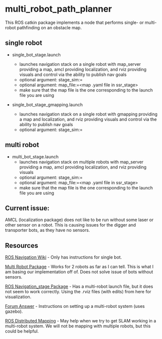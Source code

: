 # multi_robot_path_planner
This ROS catkin package implements a node that performs single- or multi-robot pathfinding on an obstacle map.

## single robot
 - single_bot_stage.launch
    - launches navigation stack on a single robot with map_server providing a map, amcl providing localization, and rviz providing visuals and control via the ability to publish nav goals
    - optional argument: stage_sim:=<launch file in ssr_stage>
    - optional argument: map_file:=<map .yaml file in ssr_stage>
    - make sure that the map file is the one corresponding to the launch file you are using

 - single_bot_stage_gmapping.launch
    - launches navigation stack on a single robot with gmapping providing a map and localization, and rviz providing visuals and control via the ability to publish nav goals
    - optional argument: stage_sim:=<launch file in ssr_stage>

## multi robot
 - multi_bot_stage.launch
    - launches navigation stack on multiple robots with map_server providing a map, amcl providing localization, and rviz providing visuals
    - optional argument: stage_sim:=<launch file in ssr_stage>
    - optional argument: map_file:=<map .yaml file in ssr_stage>
    - make sure that the map file is the one corresponding to the launch file you are using

## Current issue:
AMCL (localization package) does not like to be run without some laser or other sensor on a robot.  This is causing issues for the digger and transporter bots, as they have no sensors.


## Resources
[ROS Navigation Wiki](http://wiki.ros.org/navigation/Tutorials/RobotSetup) - Only has instructions for single bot.

[Multi Robot Package](https://github.com/gergia/multiple_turtlebots_stage_amcl/tree/master) - Works for 2 robots as far as I can tell.  This is what I am basing our implementation off of.  Does not solve issue of bots without sensors.

[ROS Navigation_stage Package](http://wiki.ros.org/navigation_stage) - Has a multi-robot launch file, but it does not seem to work correctly.  Using the .rviz files (with edits) from here for visualization.

[Forum Answer](https://answers.ros.org/question/41433/multiple-robots-simulation-and-navigation/) - Instructions on setting up a multi-robot system (uses gazebo).

[ROS Distributed Mapping](http://wiki.ros.org/nav2d/Tutorials/DistributedMapping) - May help when we try to get SLAM working in a multi-robot system.  We will not be mapping with multiple robots, but this could be helpful.